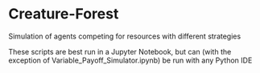 # Creature-Forest
Simulation of agents competing for resources with different strategies


These scripts are best run in a Jupyter Notebook, but can (with the exception of Variable_Payoff_Simulator.ipynb) be run with any Python IDE
